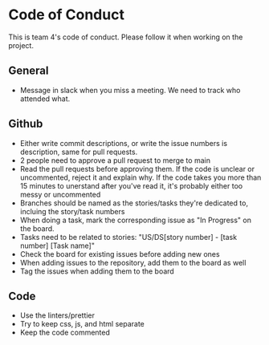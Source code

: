 # Code of Conduct

This is team 4's code of conduct. Please follow it when working on the project.

## General

 - Message in slack when you miss a meeting. We need to track who attended what.


  

## Github

 - Either write commit descriptions, or write the issue numbers is description, same for pull requests.
 - 2 people need to approve a pull request to merge to main
 - Read the pull requests before approving them. If the code is unclear or uncommented, reject it and explain why. If the code takes you more than 15 minutes to unerstand after you've read it, it's probably either too messy or uncommented
 - Branches should be named as the stories/tasks they're dedicated to, incluing the story/task numbers
 - When doing a task, mark the corresponding issue as "In Progress" on the board. 
 - Tasks need to be related to stories: "US/DS[story number] - [task number] [Task name]"
 - Check the board for existing issues before adding new ones
 - When adding issues to the repository, add them to the board as well
 - Tag the issues when adding them to the board


  

## Code

 - Use the linters/prettier
 - Try to keep css, js, and html separate
 - Keep the code commented
